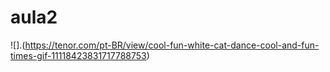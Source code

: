 # aula2
![].(https://tenor.com/pt-BR/view/cool-fun-white-cat-dance-cool-and-fun-times-gif-11118423831717788753)
